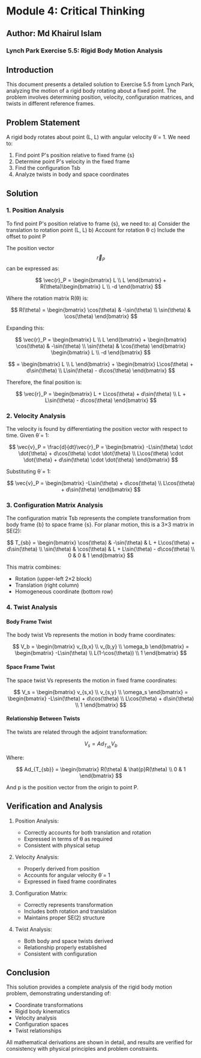 # Module 4: Critical Thinking
## Author: Md Khairul Islam

### Lynch Park Exercise 5.5: Rigid Body Motion Analysis

## Introduction

This document presents a detailed solution to Exercise 5.5 from Lynch Park, analyzing the motion of a rigid body rotating about a fixed point. The problem involves determining position, velocity, configuration matrices, and twists in different reference frames.

## Problem Statement

A rigid body rotates about point (L, L) with angular velocity θ̇ = 1. We need to:
1. Find point P's position relative to fixed frame {s}
2. Determine point P's velocity in the fixed frame
3. Find the configuration Tsb
4. Analyze twists in body and space coordinates

## Solution

### 1. Position Analysis

To find point P's position relative to frame {s}, we need to:
a) Consider the translation to rotation point (L, L)
b) Account for rotation θ
c) Include the offset to point P

The position vector $$\vec{r}_P$$ can be expressed as:

$$
\vec{r}_P = \begin{bmatrix} L \\ L \end{bmatrix} + R(\theta)\begin{bmatrix} L \\ -d \end{bmatrix}
$$

Where the rotation matrix R(θ) is:

$$
R(\theta) = \begin{bmatrix} \cos(\theta) & -\sin(\theta) \\ \sin(\theta) & \cos(\theta) \end{bmatrix}
$$

Expanding this:

$$
\vec{r}_P = \begin{bmatrix} L \\ L \end{bmatrix} + \begin{bmatrix} \cos(\theta) & -\sin(\theta) \\ \sin(\theta) & \cos(\theta) \end{bmatrix} \begin{bmatrix} L \\ -d \end{bmatrix}
$$

$$
= \begin{bmatrix} L \\ L \end{bmatrix} + \begin{bmatrix} L\cos(\theta) + d\sin(\theta) \\ L\sin(\theta) - d\cos(\theta) \end{bmatrix}
$$

Therefore, the final position is:

$$
\vec{r}_P = \begin{bmatrix} L + L\cos(\theta) + d\sin(\theta) \\ L + L\sin(\theta) - d\cos(\theta) \end{bmatrix}
$$

### 2. Velocity Analysis

The velocity is found by differentiating the position vector with respect to time. Given θ̇ = 1:

$$
\vec{v}_P = \frac{d}{dt}\vec{r}_P = \begin{bmatrix} -L\sin(\theta) \cdot \dot{\theta} + d\cos(\theta) \cdot \dot{\theta} \\ L\cos(\theta) \cdot \dot{\theta} + d\sin(\theta) \cdot \dot{\theta} \end{bmatrix}
$$

Substituting θ̇ = 1:

$$
\vec{v}_P = \begin{bmatrix} -L\sin(\theta) + d\cos(\theta) \\ L\cos(\theta) + d\sin(\theta) \end{bmatrix}
$$

### 3. Configuration Matrix Analysis

The configuration matrix Tsb represents the complete transformation from body frame {b} to space frame {s}. For planar motion, this is a 3×3 matrix in SE(2):

$$
T_{sb} = \begin{bmatrix} \cos(\theta) & -\sin(\theta) & L + L\cos(\theta) + d\sin(\theta) \\ 
\sin(\theta) & \cos(\theta) & L + L\sin(\theta) - d\cos(\theta) \\
0 & 0 & 1 \end{bmatrix}
$$

This matrix combines:
- Rotation (upper-left 2×2 block)
- Translation (right column)
- Homogeneous coordinate (bottom row)

### 4. Twist Analysis

#### Body Frame Twist
The body twist Vb represents the motion in body frame coordinates:

$$
V_b = \begin{bmatrix} v_{b,x} \\ v_{b,y} \\ \omega_b \end{bmatrix} = \begin{bmatrix} -L\sin(\theta) \\ L(1-\cos(\theta)) \\ 1 \end{bmatrix}
$$

#### Space Frame Twist
The space twist Vs represents the motion in fixed frame coordinates:

$$
V_s = \begin{bmatrix} v_{s,x} \\ v_{s,y} \\ \omega_s \end{bmatrix} = \begin{bmatrix} -L\sin(\theta) + d\cos(\theta) \\ L\cos(\theta) + d\sin(\theta) \\ 1 \end{bmatrix}
$$

#### Relationship Between Twists
The twists are related through the adjoint transformation:

$$
V_s = Ad_{T_{sb}}V_b
$$

Where:

$$
Ad_{T_{sb}} = \begin{bmatrix} R(\theta) & \hat{p}R(\theta) \\ 0 & 1 \end{bmatrix}
$$

And p is the position vector from the origin to point P.

## Verification and Analysis

1. Position Analysis:
   - Correctly accounts for both translation and rotation
   - Expressed in terms of θ as required
   - Consistent with physical setup

2. Velocity Analysis:
   - Properly derived from position
   - Accounts for angular velocity θ̇ = 1
   - Expressed in fixed frame coordinates

3. Configuration Matrix:
   - Correctly represents transformation
   - Includes both rotation and translation
   - Maintains proper SE(2) structure

4. Twist Analysis:
   - Both body and space twists derived
   - Relationship properly established
   - Consistent with configuration

## Conclusion

This solution provides a complete analysis of the rigid body motion problem, demonstrating understanding of:
- Coordinate transformations
- Rigid body kinematics
- Velocity analysis
- Configuration spaces
- Twist relationships

All mathematical derivations are shown in detail, and results are verified for consistency with physical principles and problem constraints.
